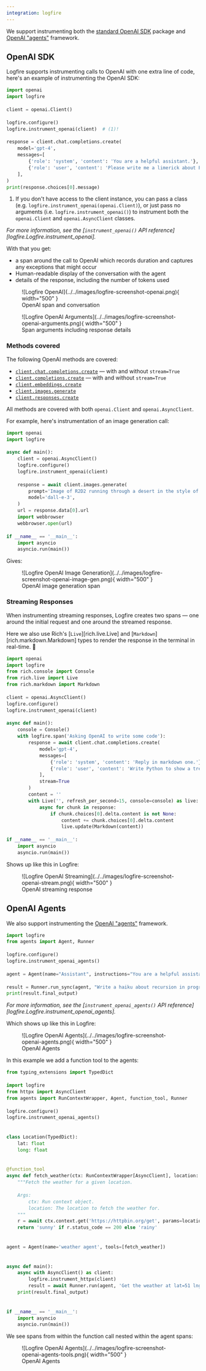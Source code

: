 ```yaml
---
integration: logfire
---
```


We support instrumenting both the [standard OpenAI SDK](https://github.com/openai/openai-python) package and [OpenAI "agents"](https://github.com/openai/openai-agents-python) framework.

## OpenAI SDK

Logfire supports instrumenting calls to OpenAI with one extra line of code, here's an example of instrumenting
the OpenAI SDK:

```python hl_lines="7"
import openai
import logfire

client = openai.Client()

logfire.configure()
logfire.instrument_openai(client)  # (1)!

response = client.chat.completions.create(
    model='gpt-4',
    messages=[
        {'role': 'system', 'content': 'You are a helpful assistant.'},
        {'role': 'user', 'content': 'Please write me a limerick about Python logging.'},
    ],
)
print(response.choices[0].message)
```

1. If you don't have access to the client instance, you can pass a class (e.g. `logfire.instrument_openai(openai.Client)`), or just pass no arguments (i.e. `logfire.instrument_openai()`) to instrument both the `openai.Client` and `openai.AsyncClient` classes.

_For more information, see the [`instrument_openai()` API reference][logfire.Logfire.instrument_openai]._

With that you get:

* a span around the call to OpenAI which records duration and captures any exceptions that might occur
* Human-readable display of the conversation with the agent
* details of the response, including the number of tokens used

<figure markdown="span">
  ![Logfire OpenAI](../../images/logfire-screenshot-openai.png){ width="500" }
  <figcaption>OpenAI span and conversation</figcaption>
</figure>

<figure markdown="span">
  ![Logfire OpenAI Arguments](../../images/logfire-screenshot-openai-arguments.png){ width="500" }
  <figcaption>Span arguments including response details</figcaption>
</figure>

### Methods covered

The following OpenAI methods are covered:

- [`client.chat.completions.create`](https://platform.openai.com/docs/guides/text-generation/chat-completions-api) — with and without `stream=True`
- [`client.completions.create`](https://platform.openai.com/docs/guides/text-generation/completions-api) — with and without `stream=True`
- [`client.embeddings.create`](https://platform.openai.com/docs/guides/embeddings/how-to-get-embeddings)
- [`client.images.generate`](https://platform.openai.com/docs/guides/images/generations)
- [`client.responses.create`](https://platform.openai.com/docs/api-reference/responses)

All methods are covered with both `openai.Client` and `openai.AsyncClient`.

For example, here's instrumentation of an image generation call:

```python
import openai
import logfire

async def main():
    client = openai.AsyncClient()
    logfire.configure()
    logfire.instrument_openai(client)

    response = await client.images.generate(
        prompt='Image of R2D2 running through a desert in the style of cyberpunk.',
        model='dall-e-3',
    )
    url = response.data[0].url
    import webbrowser
    webbrowser.open(url)

if __name__ == '__main__':
    import asyncio
    asyncio.run(main())
```

Gives:

<figure markdown="span">
  ![Logfire OpenAI Image Generation](../../images/logfire-screenshot-openai-image-gen.png){ width="500" }
  <figcaption>OpenAI image generation span</figcaption>
</figure>

### Streaming Responses

When instrumenting streaming responses, Logfire creates two spans — one around the initial request and one
around the streamed response.

Here we also use Rich's [`Live`][rich.live.Live] and [`Markdown`][rich.markdown.Markdown] types to render the response in the terminal in real-time. :dancer:

```python
import openai
import logfire
from rich.console import Console
from rich.live import Live
from rich.markdown import Markdown

client = openai.AsyncClient()
logfire.configure()
logfire.instrument_openai(client)

async def main():
    console = Console()
    with logfire.span('Asking OpenAI to write some code'):
        response = await client.chat.completions.create(
            model='gpt-4',
            messages=[
                {'role': 'system', 'content': 'Reply in markdown one.'},
                {'role': 'user', 'content': 'Write Python to show a tree of files 🤞.'},
            ],
            stream=True
        )
        content = ''
        with Live('', refresh_per_second=15, console=console) as live:
            async for chunk in response:
                if chunk.choices[0].delta.content is not None:
                    content += chunk.choices[0].delta.content
                    live.update(Markdown(content))

if __name__ == '__main__':
    import asyncio
    asyncio.run(main())
```

Shows up like this in Logfire:

<figure markdown="span">
  ![Logfire OpenAI Streaming](../../images/logfire-screenshot-openai-stream.png){ width="500" }
  <figcaption>OpenAI streaming response</figcaption>
</figure>

## OpenAI Agents

We also support instrumenting the [OpenAI "agents"](https://github.com/openai/openai-agents-python) framework.

```python hl_lines="5"
import logfire
from agents import Agent, Runner

logfire.configure()
logfire.instrument_openai_agents()

agent = Agent(name="Assistant", instructions="You are a helpful assistant")

result = Runner.run_sync(agent, "Write a haiku about recursion in programming.")
print(result.final_output)
```

_For more information, see the [`instrument_openai_agents()` API reference][logfire.Logfire.instrument_openai_agents]._

Which shows up like this in Logfire:

<figure markdown="span">
  ![Logfire OpenAI Agents](../../images/logfire-screenshot-openai-agents.png){ width="500" }
  <figcaption>OpenAI Agents</figcaption>
</figure>

In this example we add a function tool to the agents:

```python
from typing_extensions import TypedDict

import logfire
from httpx import AsyncClient
from agents import RunContextWrapper, Agent, function_tool, Runner

logfire.configure()
logfire.instrument_openai_agents()


class Location(TypedDict):
    lat: float
    long: float


@function_tool
async def fetch_weather(ctx: RunContextWrapper[AsyncClient], location: Location) -> str:
    """Fetch the weather for a given location.

    Args:
        ctx: Run context object.
        location: The location to fetch the weather for.
    """
    r = await ctx.context.get('https://httpbin.org/get', params=location)
    return 'sunny' if r.status_code == 200 else 'rainy'


agent = Agent(name='weather agent', tools=[fetch_weather])


async def main():
    async with AsyncClient() as client:
        logfire.instrument_httpx(client)
        result = await Runner.run(agent, 'Get the weather at lat=51 lng=0.2', context=client)
    print(result.final_output)


if __name__ == '__main__':
    import asyncio
    asyncio.run(main())
```

We see spans from within the function call nested within the agent spans:

<figure markdown="span">
  ![Logfire OpenAI Agents](../../images/logfire-screenshot-openai-agents-tools.png){ width="500" }
  <figcaption>OpenAI Agents</figcaption>
</figure>

